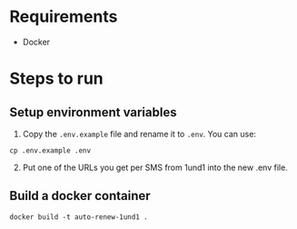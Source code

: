 # Requirements
- Docker

# Steps to run
## Setup environment variables
1. Copy the `.env.example` file and rename it to `.env`. You can use:
```shell
cp .env.example .env
```
2. Put one of the URLs you get per SMS from 1und1 into the new .env file.

## Build a docker container
```shell
docker build -t auto-renew-1und1 .
```